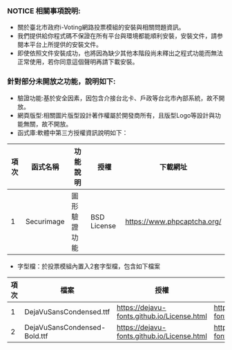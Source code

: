### NOTICE 相關事項說明: ###

* 關於臺北市政府i-Voting網路投票模組的安裝與相關問題資訊。
* 我們提供給你程式碼不保證在所有平台與環境都能順利安裝，安裝文件，請参閱本平台上所提供的安裝文件。
* 即使依照文件安裝成功，也將因為缺少其他本階段尚未釋出之程式功能而無法正常使用，若你同意這個聲明再請下載安裝。

### 針對部分未開放之功能，說明如下: ###

* 驗證功能:基於安全因素，因包含介接台北卡、戶政等台北市內部系統，故不開放。
* 網頁版型:相關圖片版型設計著作權屬於開發商所有，且版型Logo等設計與功能無關，故不開放。
* 函式庫:軟體中第三方授權資訊說明如下：


| 項次 | 函式名稱 | 功能說明 | 授權 | 下載網址 |
| ---- | ----     | ----    | ---- | ----    |
|  1   | Securimage| 圖形驗證功能| BSD License | https://www.phpcaptcha.org/ |


* 字型檔：於投票模組內置入2套字型檔，包含如下檔案

 | 項次  |	檔案 | 授權 | 下載網址 |
 | ----- | ----- | ----- | ----- |
 |   1   | DejaVuSansCondensed.ttf |https://dejavu-fonts.github.io/License.html | https://dejavu-fonts.github.io/ |
 |   2   | DejaVuSansCondensed-Bold.ttf|https://dejavu-fonts.github.io/License.html | https://dejavu-fonts.github.io/ |

